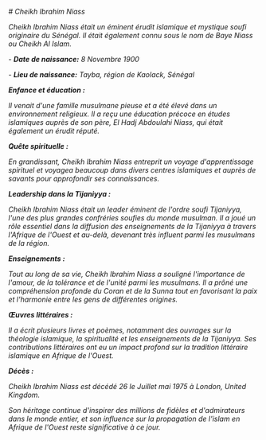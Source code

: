 *# Cheikh Ibrahim Niass*

*Cheikh Ibrahim Niass était un éminent érudit islamique et mystique soufi originaire du Sénégal. Il était également connu sous le nom de *Baye Niass* ou *Cheikh Al Islam*.*

*- **Date de naissance:** 8 Novembre 1900*

*- **Lieu de naissance:** Tayba, région de Kaolack, Sénégal*

***Enfance et éducation :***

*Il venait d'une famille musulmane pieuse et a été élevé dans un environnement religieux. Il a reçu une éducation précoce en études islamiques auprès de son père, El Hadj Abdoulahi Niass, qui était également un érudit réputé.*

***Quête spirituelle :***

*En grandissant, Cheikh Ibrahim Niass entreprit un voyage d'apprentissage spirituel et voyagea beaucoup dans divers centres islamiques et auprès de savants pour approfondir ses connaissances.*

***Leadership dans la Tijaniyya :***

*Cheikh Ibrahim Niass était un leader éminent de l'ordre soufi Tijaniyya, l'une des plus grandes confréries soufies du monde musulman. Il a joué un rôle essentiel dans la diffusion des enseignements de la Tijaniyya à travers l'Afrique de l'Ouest et au-delà, devenant très influent parmi les musulmans de la région.*

***Enseignements :***

*Tout au long de sa vie, Cheikh Ibrahim Niass a souligné l'importance de l'amour, de la tolérance et de l'unité parmi les musulmans. Il a prôné une compréhension profonde du Coran et de la Sunna tout en favorisant la paix et l'harmonie entre les gens de différentes origines.*

***Œuvres littéraires :***

*Il a écrit plusieurs livres et poèmes, notamment des ouvrages sur la théologie islamique, la spiritualité et les enseignements de la Tijaniyya. Ses contributions littéraires ont eu un impact profond sur la tradition littéraire islamique en Afrique de l'Ouest.*

***Décès :***

*Cheikh Ibrahim Niass est décédé 26 le Juillet mai 1975 à London, United Kingdom.*

*Son héritage continue d'inspirer des millions de fidèles et d'admirateurs dans le monde entier, et son influence sur la propagation de l'islam en Afrique de l'Ouest reste significative à ce jour.*
